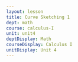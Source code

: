 ```yaml
---
layout: lesson
title: Curve Sketching 1
dept: math
course: calculus-I
unit: unit4
deptDisplay: Math
courseDisplay: Calculus I
unitDisplay: Unit 4
---
```



